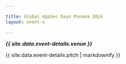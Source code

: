 ```yaml
---

title: Global AppSec Days Panamá 2024
layout: event-x

---
```


<!-- rebuild 15 -->

***{{ site.data.event-details.venue }}***

{{ site.data.event-details.pitch | markdownify }}



